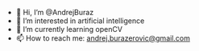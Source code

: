 - 👋 Hi, I’m @AndrejBuraz
- 👀 I’m interested in artificial intelligence
- 🌱 I’m currently learning openCV
- 📫 How to reach me: andrej.burazerovic@gmail.com

<!---
AndrejBuraz/AndrejBuraz is a ✨ special ✨ repository because its `README.md` (this file) appears on your GitHub profile.
You can click the Preview link to take a look at your changes.
--->
